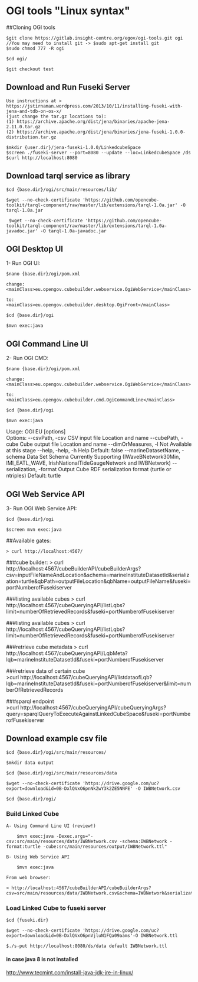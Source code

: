 # OGI tools "Linux syntax"

##Cloning OGI tools

	$git clone https://gitlab.insight-centre.org/egov/ogi-tools.git ogi
	//You may need to install git -> $sudo apt-get install git
	$sudo chmod 777 -R ogi
	
	$cd ogi/
	
	$git checkout test

## Download and Run Fuseki Server
	
	Use instructions at > https://jstirnaman.wordpress.com/2013/10/11/installing-fuseki-with-jena-and-tdb-on-os-x/
	(just change the tar.gz locations to):
	(1) https://archive.apache.org/dist/jena/binaries/apache-jena-2.11.0.tar.gz
	(2) https://archive.apache.org/dist/jena/binaries/jena-fuseki-1.0.0-distribution.tar.gz
	
	$mkdir {user.dir}/jena-fuseki-1.0.0/LinkedcubeSpace
	$screen ./fuseki-server --port=8080 --update --loc=LinkedcubeSpace /ds 
	$curl http://localhost:8080
	
## Download tarql service as library

	$cd {base.dir}/ogi/src/main/resources/lib/

	$wget --no-check-certificate 'https://github.com/opencube-toolkit/tarql-component/raw/master/lib/extensions/tarql-1.0a.jar' -O tarql-1.0a.jar

	 $wget --no-check-certificate 'https://github.com/opencube-toolkit/tarql-component/raw/master/lib/extensions/tarql-1.0a-javadoc.jar' -O tarql-1.0a-javadoc.jar
	 
## OGI Desktop UI 

1- Run OGI UI:

	$nano {base.dir}/ogi/pom.xml
	
	change: 
	<mainClass>eu.opengov.cubebuilder.webservice.OgiWebService</mainClass>		
	
	to: 
	<mainClass>eu.opengov.cubebuilder.desktop.OgiFront</mainClass>	
	
	$cd {base.dir}/ogi
	
	$mvn exec:java

## OGI Command Line UI 

2- Run OGI CMD:
	
	$nano {base.dir}/ogi/pom.xml
	
	change: 
	<mainClass>eu.opengov.cubebuilder.webservice.OgiWebService</mainClass>		
	
	to: 
	<mainClass>eu.opengov.cubebuilder.cmd.OgiCommandLine</mainClass>	
	
	$cd {base.dir}/ogi
	
	$mvn exec:java
	
Usage: OGI EU [options]  
  Options:
    --csvPath, -csv
       CSV input file Location and name
    --cubePath, -cube
       Cube output file Location and name
    --dimOrMeasures, -l
       Not Available at this stage
    --help, -help, -h
       Help
       Default: false
    --marineDatasetName, -schema
       Data Set Schema Currently Supporting (IWaveBNetwork30Min, IMI_EATL_WAVE,
       IrishNationalTideGaugeNetwork and IWBNetwork)
    --serialization, -format
       Output Cube RDF serialization format (turtle or ntriples)
       Default: turtle

## OGI Web Service API

3- Run OGI Web Service API:
	
	$cd {base.dir}/ogi
	
	$screen mvn exec:java
	
##Available gates:

	> curl http://localhost:4567/

###cube builder:
	> curl http://localhost:4567/cubeBuilderAPI/cubeBuilderArgs?csv=inputFileNameAndLocation&schema=marineInstituteDatasetId&serialization=turtle&qbPath=outputFileLocation&qbName=outputFileName&fuseki=portNumberofFusekiserver

###listing available cubes
	> curl http://localhost:4567/cubeQueryingAPI/listLqbs?limit=numberOfRetrievedRecords&fuseki=portNumberofFusekiserver

###listing available cubes
	> curl http://localhost:4567/cubeQueryingAPI/listLqbs?limit=numberOfRetrievedRecords&fuseki=portNumberofFusekiserver

###retrieve cube metadata 
	> curl http://localhost:4567/cubeQueryingAPI/LqbMeta?lqb=marineInstituteDatasetId&fuseki=portNumberofFusekiserver
	
###retrieve data of certain cube	
	>curl http://localhost:4567/cubeQueryingAPI/listdataofLqb?lqb=marineInstituteDatasetId&fuseki=portNumberofFusekiserver&limit=numberOfRetrievedRecords

###sparql endpoint	
	>curl http://localhost:4567/cubeQueryingAPI/cubeQueryingArgs?query=sparqlQueryToExecuteAgainstLinkedCubeSpace&fuseki=portNumberofFusekiserver
	

## Download example csv file
	
	$cd {base.dir}/ogi/src/main/resources/
	
	$mkdir data output
	
	$cd {base.dir}/ogi/src/main/resources/data
	
	$wget --no-check-certificate 'https://drive.google.com/uc?export=download&id=0B-DxlQVxO6pnNkZwY3k2ZE5NNFE' -O IWBNetwork.csv

	$cd {base.dir}/ogi/
	
### Build Linked Cube
	
	A- Using Command Line UI (review!)
		
		$mvn exec:java -Dexec.args="-csv:src/main/resources/data/IWBNetwork.csv -schema:IWBNetwork -format:turtle -cube:src/main/resources/output/IWBNetwork.ttl"
	
	B- Using Web Service API
	
		$mvn exec:java
	
	From web browser:
	
	> http://localhost:4567/cubeBuilderAPI/cubeBuilderArgs?csv=src/main/resources/data/IWBNetwork.csv&schema=IWBNetwork&serialization=turtle&cube=src/main/resources/output/IWBNetwork.ttl&fuseki=8080
	 
### Load Linked Cube to fuseki server
	
	$cd {fuseki.dir}
	
	$wget --no-check-certificate 'https://drive.google.com/uc?export=download&id=0B-DxlQVxO6pnVjluN1FQa09aams'-O IWBNetwork.ttl
	
	$./s-put http://localhost:8080/ds/data default IWBNetwork.ttl

#### in case java 8 is not installed 
http://www.tecmint.com/install-java-jdk-jre-in-linux/

